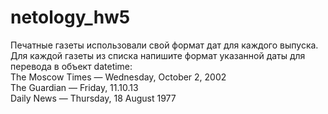 # netology_hw5

Печатные газеты использовали свой формат дат для каждого выпуска. Для каждой газеты из списка напишите формат указанной даты для перевода в объект datetime:  
The Moscow Times — Wednesday, October 2, 2002  
The Guardian — Friday, 11.10.13  
Daily News — Thursday, 18 August 1977  
